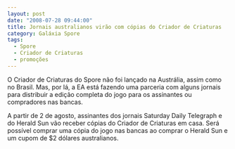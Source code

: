 ```yaml
---
layout: post
date: "2008-07-28 09:44:00"
title: Jornais australianos virão com cópias do Criador de Criaturas
category: Galáxia Spore
tags:
  - Spore
  - Criador de Criaturas
  - promoções
---
```

O Criador de Criaturas do Spore não foi lançado na Austrália, assim como no Brasil. Mas, por lá, a EA está fazendo uma parceria com alguns jornais para distribuir a edição completa do jogo para os assinantes ou compradores nas bancas.

A partir de 2 de agosto, assinantes dos jornais Saturday Daily Telegraph e do Herald Sun vão receber cópias do Criador de Criaturas em casa. Será possível comprar uma cópia do jogo nas bancas ao comprar o Herald Sun e um cupom de $2 dólares australianos.